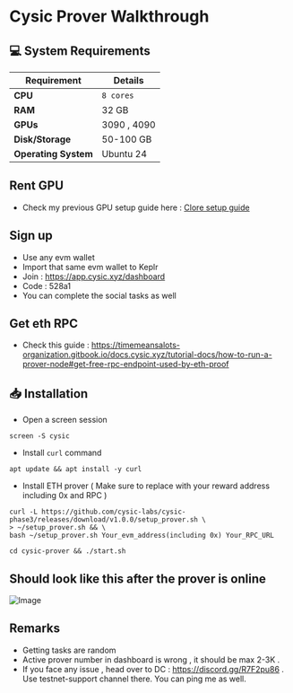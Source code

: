 # Cysic Prover Walkthrough

## 💻 System Requirements

| Requirement                         | Details                                                     |
|-------------------------------------|-------------------------------------------------------------|
| **CPU**                             | `8 cores`                                                   |
| **RAM**                             | 32 GB                                                       |
| **GPUs**                            | 3090 , 4090                                                 |
| **Disk/Storage**                    | 50-100 GB                                                   |
| **Operating System**                | Ubuntu 24                                                   |

## Rent GPU

- Check my previous GPU setup guide here : [Clore setup guide ](https://github.com/FragIfty01/Gensyn-via-Clore-ai)

## Sign up 

- Use any evm wallet 
- Import that same evm wallet to Keplr 
- Join : https://app.cysic.xyz/dashboard 
- Code : 528a1
- You can complete the social tasks as well

## Get eth RPC

- Check this guide : https://timemeansalots-organization.gitbook.io/docs.cysic.xyz/tutorial-docs/how-to-run-a-prover-node#get-free-rpc-endpoint-used-by-eth-proof

## 📥 Installation

- Open a screen session
```
screen -S cysic
```

- Install `curl` command
```
apt update && apt install -y curl
```

- Install ETH prover ( Make sure to replace with your reward address including 0x and RPC )

  
```
curl -L https://github.com/cysic-labs/cysic-phase3/releases/download/v1.0.0/setup_prover.sh \
> ~/setup_prover.sh && \
bash ~/setup_prover.sh Your_evm_address(including 0x) Your_RPC_URL
```

```
cd cysic-prover && ./start.sh
```

## Should look like this after the prover is online 

![Image](https://github.com/user-attachments/assets/ec85ed72-e1b0-4bb3-9fd4-97475f754e79)

## Remarks

- Getting tasks are random
- Active prover number in dashboard is wrong , it should be max 2-3K .
- If you face any issue , head over to DC : https://discord.gg/R7F2pu86 . Use testnet-support channel there. You can ping me as well.




